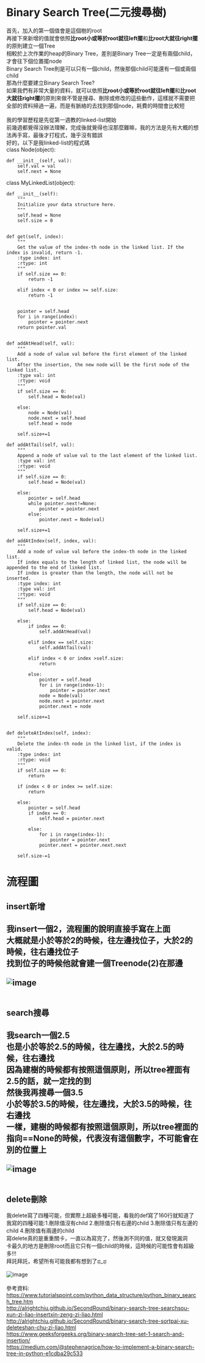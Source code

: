 Binary Search Tree(二元搜尋樹)
=
首先，加入的第一個值會是這個樹的root<br>
再接下來新增的值就會依照**比root小或等於root就往left擺**和**比root大就往right擺**的原則建立一個Tree<br>
相較於上次作業的heap的Binary Tree，差別是Binary Tree一定是有兩個child，才會往下個位置擺node<br>
Binary Search Tree則是可以只有一個child，然後那個child可能還有一個或兩個child<br>
那為什麼要建立Binary Search Tree?<br>
如果我們有非常大量的資料，就可以依照**比root小或等於root就往left擺**和**比root大就往right擺**的原則來做不管是搜尋、刪除或修改的這些動作，這樣就不需要把全部的資料掃過一遍，而是有脈絡的去找到那個node，耗費的時間會比較短<br>
<br>
我的學習歷程是先從第一週教的linked-list開始<br>
前幾週都覺得沒辦法理解，完成後就覺得也沒那麼難嘛，我的方法是先有大概的想法再手寫，最後才打程式，幾乎沒有錯誤<br>
好的，以下是我linked-list的程式碼<br>
class Node(object):

    def __init__(self, val):
        self.val = val
        self.next = None

class MyLinkedList(object):

    def __init__(self):
        """
        Initialize your data structure here.
        """
        self.head = None
        self.size = 0


    def get(self, index):
        """
        Get the value of the index-th node in the linked list. If the index is invalid, return -1.
        :type index: int
        :rtype: int
        """
        if self.size == 0:
            return -1
        
        elif index < 0 or index >= self.size:
            return -1
        

        pointer = self.head
        for i in range(index):
            pointer = pointer.next
        return pointer.val


    def addAtHead(self, val):
        """
        Add a node of value val before the first element of the linked list.
        After the insertion, the new node will be the first node of the linked list.
        :type val: int
        :rtype: void
        """
        if self.size == 0:
            self.head = Node(val)
        
        else:
            node = Node(val)
            node.next = self.head
            self.head = node
            
        self.size+=1
   
    def addAtTail(self, val):
        """
        Append a node of value val to the last element of the linked list.
        :type val: int
        :rtype: void
        """
        if self.size == 0:
            self.head = Node(val)
        
        else:
            pointer = self.head
            while pointer.next!=None:
                pointer = pointer.next
            else:
                pointer.next = Node(val)
                
        self.size+=1

    def addAtIndex(self, index, val):
        """
        Add a node of value val before the index-th node in the linked list.
        If index equals to the length of linked list, the node will be appended to the end of linked list.
        If index is greater than the length, the node will not be inserted.
        :type index: int
        :type val: int
        :rtype: void
        """
        if self.size == 0:
            self.head = Node(val)
            
        else:
            if index == 0:
                self.addAtHead(val)
                
            elif index == self.size:
                self.addAtTail(val)
                
            elif index < 0 or index >self.size:
                return
            
            else:
                pointer = self.head
                for i in range(index-1):
                    pointer = pointer.next
                node = Node(val)
                node.next = pointer.next
                pointer.next = node
                
        self.size+=1
       

    def deleteAtIndex(self, index):
        """
        Delete the index-th node in the linked list, if the index is valid.
        :type index: int
        :rtype: void
        """
        if self.size == 0:
            return
        
        if index < 0 or index >= self.size:
            return
        
        else:
            pointer = self.head
            if index == 0:
                self.head = pointer.next
                
            else:
                for i in range(index-1):
                    pointer = pointer.next
                pointer.next = pointer.next.next

        self.size-=1
        
流程圖<br>
=

insert新增<br>
-
我insert一個2，流程圖的說明直接手寫在上面<br>
大概就是小於等於2的時候，往左邊找位子，大於2的時候，往右邊找位子<br>
找到位子的時候他就會建一個Treenode(2)在那邊<br>
<br>
![image](https://github.com/yunghsin615/little_sun/blob/master/CodeSignal/Python/insert.jpg)
<br>
<br>
<br>
search搜尋<br>
-
我search一個2.5<br>
也是小於等於2.5的時候，往左邊找，大於2.5的時候，往右邊找<br>
因為建樹的時候都有按照這個原則，所以tree裡面有2.5的話，就一定找的到<br>
然後我再搜尋一個3.5<br>
小於等於3.5的時候，往左邊找，大於3.5的時候，往右邊找<br>
一樣，建樹的時候都有按照這個原則，所以tree裡面的指向==None的時候，代表沒有這個數字，不可能會在別的位置上<br>
<br>
![image](https://github.com/yunghsin615/little_sun/blob/master/CodeSignal/Python/search.jpg)
<br>
<br>
<br>
delete刪除<br>
-
我delete寫了四種可能，但實際上超級多種可能，看我的def寫了160行就知道了<br>
我寫的四種可能:1.刪除值沒有child 2.刪除值只有右邊的child 3.刪除值只有左邊的child 4.刪除值有兩邊的child<br>
寫delete真的是重重關卡，一直以為寫完了，然後測不同的值，就又發現漏洞<br>
卡最久的地方是刪除root而且它只有一個child的時候，這時候的可能性會有超級多!!!<br>
拜託拜託，希望所有可能我都有想到了ಥ_ಥ<br>
<br>
![image](https://github.com/yunghsin615/little_sun/blob/master/CodeSignal/Python/delete.jpg)
<br>
<br>
參考資料:<br>
https://www.tutorialspoint.com/python_data_structure/python_binary_search_tree.htm<br>
http://alrightchiu.github.io/SecondRound/binary-search-tree-searchsou-xun-zi-liao-insertxin-zeng-zi-liao.html<br>
http://alrightchiu.github.io/SecondRound/binary-search-tree-sortpai-xu-deleteshan-chu-zi-liao.html<br>
https://www.geeksforgeeks.org/binary-search-tree-set-1-search-and-insertion/<br>
https://medium.com/@stephenagrice/how-to-implement-a-binary-search-tree-in-python-e1cdba29c533<br>
